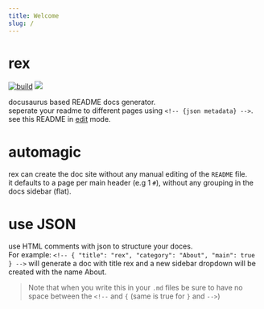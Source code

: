```yaml
---
title: Welcome
slug: / 
--- 
```


# rex

[![build](https://github.com/tool3/rex/workflows/build/badge.svg?branch=master)](https://github.com/tool3/rex/actions?query=workflow%3Abuild) [![](https://img.shields.io/static/v1?label=created%20with%20rex&message=%F0%9F%A6%96&color=1e1e1e)](https://drex.netlify.app)

docusaurus based README docs generator.  
seperate your readme to different pages using `<!-- {json metadata} -->`.  
see this README in [edit](https://github.com/tool3/rex/edit/master/README.md) mode.

# automagic

rex can create the doc site without any manual editing of the `README` file.  
it defaults to a page per main header (e.g 1 `#`), 
without any grouping in the docs sidebar (flat).

# use JSON

use HTML comments with json to structure your doces.  
For example:
`<!-- { "title": "rex", "category": "About", "main": true } -->` will generate a doc with title rex and a new sidebar dropdown will be created with the name About.

> Note that when you write this in your `.md` files be sure to have no space between the `<!--` and `{` (same is true for `}` and `-->`)

 
